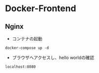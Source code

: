 # Docker-Frontend
## Nginx
- コンテナの起動
```
docker-compose up -d
```
- ブラウザへアクセスし、hello worldの確認
```
localhost:8080
```

